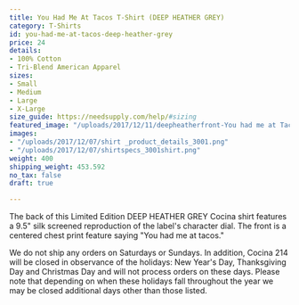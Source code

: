 ```yaml
---
title: You Had Me At Tacos T-Shirt (DEEP HEATHER GREY)
category: T-Shirts
id: you-had-me-at-tacos-deep-heather-grey
price: 24
details:
- 100% Cotton
- Tri-Blend American Apparel
sizes:
- Small
- Medium
- Large
- X-Large
size_guide: https://needsupply.com/help/#sizing
featured_image: "/uploads/2017/12/11/deepheatherfront-You had me at Tacos.jpg"
images:
- "/uploads/2017/12/07/shirt _product_details_3001.png"
- "/uploads/2017/12/07/shirtspecs_3001shirt.png"
weight: 400
shipping_weight: 453.592
no_tax: false
draft: true

---
```

The back of this Limited Edition DEEP HEATHER GREY Cocina shirt features a 9.5" silk screened reproduction of the label's character dial. The front is a centered chest print feature saying "You had me at tacos."

We do not ship any orders on Saturdays or Sundays. In addition, Cocina 214 will be closed in observance of the holidays: New Year's Day, Thanksgiving Day and Christmas Day and will not process orders on these days. Please note that depending on when these holidays fall throughout the year we may be closed additional days other than those listed.